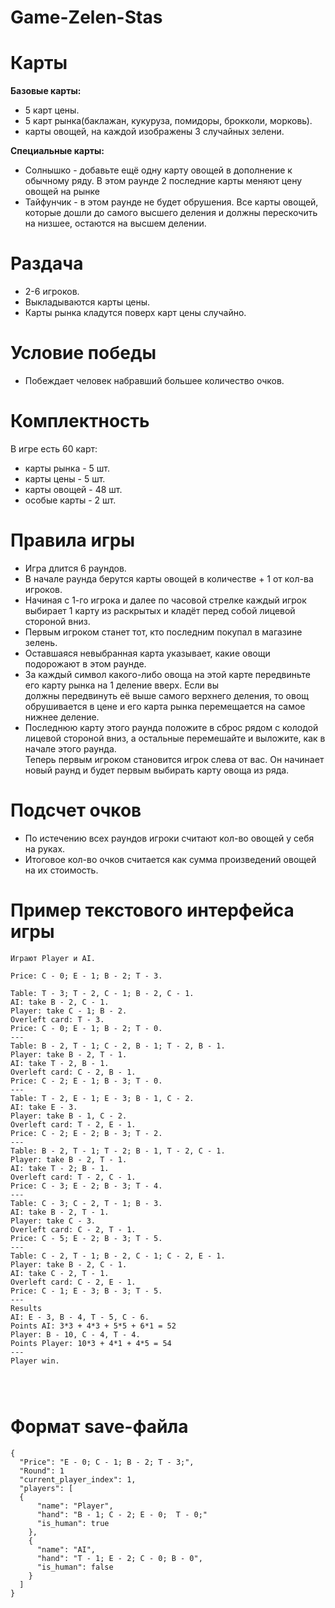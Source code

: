 # Game-Zelen-Stas

# Карты
  **Базовые карты:**<br />
  +   5 карт цены. <br />
  +   5 карт рынка(баклажан, кукуруза, помидоры, брокколи, морковь).<br />
  +   карты овощей, на каждой изображены 3 случайных зелени.<br />
  
**Специальные карты:** <br />
+    Солнышко - добавьте ещё одну карту овощей в дополнение к обычному ряду. В этом раунде 2 последние карты меняют цену овощей на рынке<br />
+    Тайфунчик - в этом раунде не будет обрушения. Все карты овощей, которые дошли до самого высшего деления и должны перескочить на низшее, остаются на высшем делении.<br />
# Раздача
+  2-6 игроков.<br />
+  Выкладываются карты цены.<br />
+  Карты рынка кладутся поверх карт цены случайно.<br />

# Условие победы<br />
+  Побеждает человек набравший большее количество очков.<br />


# Комплектность
  В игре есть 60 карт:<br />
  
+  карты рынка - 5 шт.<br />
+  карты цены - 5 шт.<br />
+  карты овощей - 48 шт.<br />
+  особые карты - 2 шт.<br />
# Правила игры
+ Игра длится 6 раундов.<br />
+ В начале раунда берутся карты овощей в количестве + 1 от кол-ва игроков.<br />
+ Начиная с 1-го игрока и далее по часовой стрелке каждый игрок выбирает 1 карту из раскрытых и кладёт перед собой лицевой стороной вниз.<br />
+ Первым игроком станет тот, кто последним покупал в магазине зелень.<br />
+ Оставшаяся невыбранная карта указывает, какие овощи подорожают в этом раунде.<br />
+ За каждый символ какого-либо овоща на этой карте передвиньте его карту рынка на 1 деление вверх. Если вы <br />
должны передвинуть её выше самого верхнего деления, то овощ обрушивается в цене и его карта рынка перемещается на самое нижнее деление.<br />
+ Последнюю карту этого раунда положите в сброс рядом с колодой лицевой стороной вниз, а остальные перемешайте и выложите, как в начале этого раунда.<br /> Теперь первым игроком становится игрок слева от вас. Он начинает новый раунд и будет первым выбирать карту овоща из ряда.<br />
# Подсчет очков
+ По истечению всех раундов игроки считают кол-во овощей у себя на руках.<br />
+ Итоговое кол-во очков считается как сумма произведений овощей на их стоимость.<br />

# Пример текстового интерфейса игры<br />
```
Играют Player и AI.

Price: C - 0; E - 1; B - 2; T - 3.

Table: T - 3; T - 2, C - 1; B - 2, C - 1.
AI: take B - 2, C - 1.
Player: take C - 1; B - 2.
Overleft card: T - 3.
Price: C - 0; E - 1; B - 2; T - 0.
---
Table: B - 2, T - 1; C - 2, B - 1; T - 2, B - 1.
Player: take B - 2, T - 1.
AI: take T - 2, B - 1.
Overleft card: C - 2, B - 1. 
Price: C - 2; E - 1; B - 3; T - 0.
---
Table: T - 2, E - 1; E - 3; B - 1, C - 2.
AI: take E - 3.
Player: take B - 1, C - 2.
Overleft card: T - 2, E - 1. 
Price: C - 2; E - 2; B - 3; T - 2.
---
Table: B - 2, T - 1; T - 2; B - 1, T - 2, C - 1.
Player: take B - 2, T - 1.
AI: take T - 2; B - 1.
Overleft card: T - 2, C - 1. 
Price: C - 3; E - 2; B - 3; T - 4.
---
Table: C - 3; C - 2, T - 1; B - 3.
AI: take B - 2, T - 1.
Player: take C - 3.
Overleft card: C - 2, T - 1. 
Price: C - 5; E - 2; B - 3; T - 5.
---
Table: C - 2, T - 1; B - 2, C - 1; C - 2, E - 1.
Player: take B - 2, C - 1.
AI: take C - 2, T - 1.
Overleft card: C - 2, E - 1. 
Price: C - 1; E - 3; B - 3; T - 5.
---
Results
AI: E - 3, B - 4, T - 5, C - 6.
Points AI: 3*3 + 4*3 + 5*5 + 6*1 = 52
Player: B - 10, C - 4, T - 4.
Points Player: 10*3 + 4*1 + 4*5 = 54
---
Player win.




```


# Формат save-файла <br />
```
{
  "Price": "E - 0; C - 1; B - 2; T - 3;",
  "Round": 1
  "current_player_index": 1,
  "players": [
  {
      "name": "Player",
      "hand": "B - 1; C - 2; E - 0;  T - 0;"
      "is_human": true
    },
    {
      "name": "AI",
      "hand": "T - 1; E - 2; C - 0; B - 0",
      "is_human": false
    }
  ]
}
```
